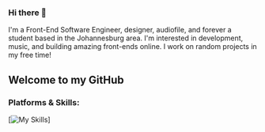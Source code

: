 ### Hi there 👋

I'm a Front-End Software Engineer, designer, audiofile, and forever a student based in the Johannesburg area. I'm interested in development, music, and building amazing front-ends online. I work on random projects in my free time! 

## Welcome to my GitHub
### Platforms & Skills:
[![My Skills](https://skillicons.dev/icons?i=html,md,css,tailwind,sass,js,jquery,react,wasm,vscode,wordpress,mongodb,nodejs,postman,java,py,cloudflare,git,figma,xd&perline=10)]